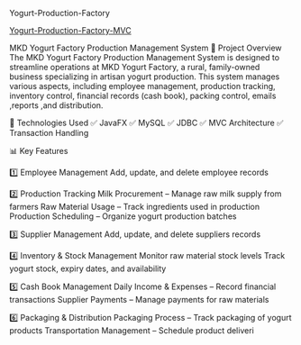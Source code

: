 Yogurt-Production-Factory 

[Yogurt-Production-Factory-MVC](https://github.com/Dilshan-hesara/Yogurt-Production-Factory/tree/master)

MKD Yogurt Factory Production Management System 📌 Project Overview The MKD Yogurt Factory Production Management System is designed to streamline operations at MKD Yogurt Factory, a rural, family-owned business specializing in artisan yogurt production. This system manages various aspects, including employee management, production tracking, inventory control, financial records (cash book), packing control, emails ,reports ,and distribution.

🔗 Technologies Used ✅ JavaFX ✅ MySQL ✅ JDBC ✅ MVC Architecture ✅ Transaction Handling

📊 Key Features

1️⃣ Employee Management Add, update, and delete employee records

2️⃣ Production Tracking Milk Procurement – Manage raw milk supply from farmers Raw Material Usage – Track ingredients used in production Production Scheduling – Organize yogurt production batches

3️⃣ Supplier Management Add, update, and delete suppliers records

4️⃣ Inventory & Stock Management Monitor raw material stock levels Track yogurt stock, expiry dates, and availability

5️⃣ Cash Book Management Daily Income & Expenses – Record financial transactions Supplier Payments – Manage payments for raw materials

6️⃣ Packaging & Distribution Packaging Process – Track packaging of yogurt products Transportation Management – Schedule product deliveri
